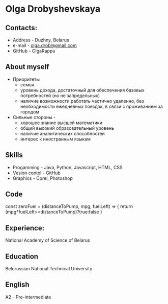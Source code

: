 # 	Olga Drobyshevskaya
## Contacts: 
  * Address - Duzhny, Belarus
  * e-mail - olga.drob@gmail.com
  * GitHub - OlgaRappu
## About myself
  * Приоритеты
      * семья 
      * уровень дохода, достаточный для обеспечения базовых потребностей (но не запредельных) 
      * наличие возможности работать частично удаленно, без необходимости ежедневных поездок, в связи с проживанием за городом
  * Сильные стороны -  
      * хорошее знание высшей математики
      * общий высокий образовательный уровень
      * наличие аналитических способностей
      * интерес к иностранным языкам
## Skills
  * Progamming - Java, Python, Javascript, HTML, CSS
  * Vesion contol - GitHub
  * Graphics - Corel, Photoshop
## Code
const zeroFuel = (distanceToPump, mpg, fuelLeft) => {
 return  (mpg*fuelLeft>=distanceToPump)?true:false
}
## Experience: 
National Academy of Science of Belarus
## Education 
Belorussian National Technical University
## English 
A2 - Pre-intermediate 
